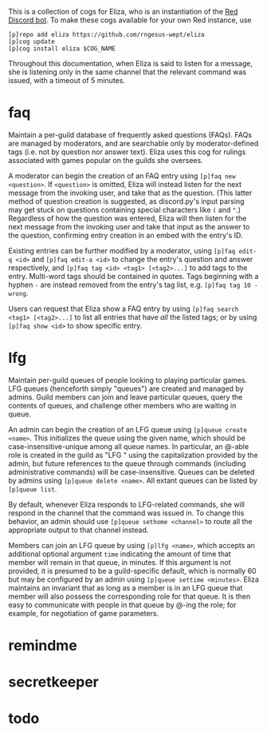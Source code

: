 This is a collection of cogs for Eliza, who is an instantiation of the [Red Discord bot](https://github.com/Cog-Creators/Red-DiscordBot). To make
these cogs available for your own Red instance, use

    [p]repo add eliza https://github.com/rngesus-wept/eliza
    [p]cog update
    [p]cog install eliza $COG_NAME

Throughout this documentation, when Eliza is said to listen for a message, she is listening only in
the same channel that the relevant command was issued, with a timeout of 5 minutes.


# **faq**

Maintain a per-guild database of frequently asked questions (FAQs). FAQs are managed by moderators,
and are searchable only by moderator-defined tags (i.e. not by question nor answer text). Eliza uses
this cog for rulings associated with games popular on the guilds she oversees.

A moderator can begin the creation of an FAQ entry using `[p]faq new <question>`. If `<question>` is
omitted, Eliza will instead listen for the next message from the invoking user, and take that as the
question. (This latter method of question creation is suggested, as discord.py's input parsing may
get stuck on questions containing special characters like `(` and `"`.) Regardless of how the question
was entered, Eliza will then listen for the next message from the invoking user and take that input
as the answer to the question, confirming entry creation in an embed with the entry's ID.

Existing entries can be further modified by a moderator, using `[p]faq edit-q <id>` and
`[p]faq edit-a <id>` to change the entry's question and answer respectively, and
`[p]faq tag <id> <tag1> [<tag2>...]` to add tags to the entry. Multi-word tags should be contained
in quotes. Tags beginning with a hyphen `-` are instead removed from the entry's tag list, e.g.
`[p]faq tag 10 -wrong`.

Users can request that Eliza show a FAQ entry by using `[p]faq search <tag1> [<tag2>...]` to list all
entries that have *all* the listed tags; or by using `[p]faq show <id>` to show specific entry.


# **lfg**

Maintain per-guild queues of people looking to playing particular games. LFG queues (henceforth
simply "queues") are created and managed by admins. Guild members can join and leave particular
queues, query the contents of queues, and challenge other members who are waiting in queue.

An admin can begin the creation of an LFG queue using `[p]queue create <name>`. This initializes the
queue using the given name, which should be case-insensitive-unique among all queue names. In
particular, an @-able role is created in the guild as "LFG <name>" using the capitalization provided
by the admin, but future references to the queue through commands (including administrative
commands) will be case-insensitive. Queues can be deleted by admins using `[p]queue delete <name>`.
All extant queues can be listed by `[p]queue list`.

By default, whenever Eliza responds to LFG-related commands, she will respond in the channel that
the command was issued in. To change this behavior, an admin should use `[p]queue sethome <channel>`
to route all the appropriate output to that channel instead.

Members can join an LFG queue by using `[p]lfg <name>`, which accepts an additional optional argument
`time` indicating the amount of time that member will remain in that queue, in minutes. If this
argument is not provided, it is presumed to be a guild-specific default, which is normally 60 but
may be configured by an admin using `[p]queue settime <minutes>`. Eliza maintains an invariant that as
long as a member is in an LFG queue that member will also possess the corresponding role for that
queue. It is then easy to communicate with people in that queue by @-ing the role; for example, for
negotiation of game parameters.


# **remindme**


# **secretkeeper**


# **todo**

